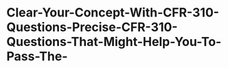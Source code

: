 # Clear-Your-Concept-With-CFR-310-Questions-Precise-CFR-310-Questions-That-Might-Help-You-To-Pass-The-